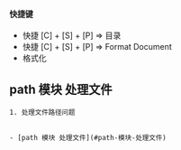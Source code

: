 <!--
 * @Author: YJ
 * @Date: 2020-12-02 17:37:05
 * @
# Description: 
-->

#### 快捷键
    
* 快捷 [C] + [S] + [P] => 目录
* 快捷 [C] + [S] + [P] => Format Document
* 格式化
## path 模块 处理文件 
    1. 处理文件路径问题

~~~~

- [path 模块 处理文件](#path-模块-处理文件)